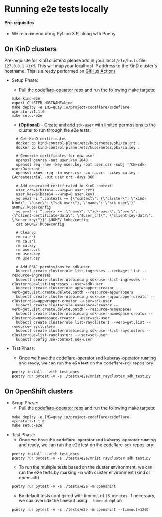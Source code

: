 # Running e2e tests locally
#### Pre-requisites
- We recommend using Python 3.9, along with Poetry.

## On KinD clusters
Pre-requisite for KinD clusters: please add in your local `/etc/hosts` file `127.0.0.1 kind`. This will map your localhost IP address to the KinD cluster's hostname. This is already performed on [GitHub Actions](https://github.com/project-codeflare/codeflare-common/blob/1edd775e2d4088a5a0bfddafb06ff3a773231c08/github-actions/kind/action.yml#L70-L72)

- Setup Phase:
  - Pull the [codeflare-operator repo](https://github.com/project-codeflare/codeflare-operator) and run the following make targets:
  ```
  make kind-e2e
  export CLUSTER_HOSTNAME=kind
  make deploy -e IMG=quay.io/project-codeflare/codeflare-operator:v1.1.0
  make setup-e2e
  ```

  - **(Optional)** - Create and add `sdk-user` with limited permissions to the cluster to run through the e2e tests:
  ```
    # Get KinD certificates
    docker cp kind-control-plane:/etc/kubernetes/pki/ca.crt .
    docker cp kind-control-plane:/etc/kubernetes/pki/ca.key .

    # Generate certificates for new user
    openssl genrsa -out user.key 2048
    openssl req -new -key user.key -out user.csr -subj '/CN=sdk-user/O=tenant'
    openssl x509 -req -in user.csr -CA ca.crt -CAkey ca.key -CAcreateserial -out user.crt -days 360

    # Add generated certificated to KinD context
    user_crt=$(base64 --wrap=0 user.crt)
    user_key=$(base64 --wrap=0 user.key)
    yq eval -i ".contexts += {\"context\": {\"cluster\": \"kind-kind\", \"user\": \"sdk-user\"}, \"name\": \"sdk-user\"}" $HOME/.kube/config
    yq eval -i ".users += {\"name\": \"sdk-user\", \"user\": {\"client-certificate-data\": \"$user_crt\", \"client-key-data\": \"$user_key\"}}" $HOME/.kube/config
    cat $HOME/.kube/config

    # Cleanup
    rm ca.crt
    rm ca.srl
    rm ca.key
    rm user.crt
    rm user.key
    rm user.csr

    # Add RBAC permissions to sdk-user
    kubectl create clusterrole list-ingresses --verb=get,list --resource=ingresses
    kubectl create clusterrolebinding sdk-user-list-ingresses --clusterrole=list-ingresses --user=sdk-user
    kubectl create clusterrole appwrapper-creator --verb=get,list,create,delete,patch --resource=appwrappers
    kubectl create clusterrolebinding sdk-user-appwrapper-creator --clusterrole=appwrapper-creator --user=sdk-user
    kubectl create clusterrole namespace-creator --verb=get,list,create,delete,patch --resource=namespaces
    kubectl create clusterrolebinding sdk-user-namespace-creator --clusterrole=namespace-creator --user=sdk-user
    kubectl create clusterrole list-rayclusters --verb=get,list --resource=rayclusters
    kubectl create clusterrolebinding sdk-user-list-rayclusters --clusterrole=list-rayclusters --user=sdk-user
    kubectl config use-context sdk-user

  ```


- Test Phase:
   - Once we have the codeflare-operator and kuberay-operator running and ready, we can run the e2e test on the codeflare-sdk repository:
  ```
  poetry install --with test,docs
  poetry run pytest -v -s ./tests/e2e/mnist_raycluster_sdk_test.py
  ```



## On OpenShift clusters
- Setup Phase:
  - Pull the [codeflare-operator repo](https://github.com/project-codeflare/codeflare-operator) and run the following make targets:
  ```
  make deploy -e IMG=quay.io/project-codeflare/codeflare-operator:v1.1.0
  make setup-e2e
  ```
- Test Phase:
   - Once we have the codeflare-operator and kuberay-operator running and ready, we can run the e2e test on the codeflare-sdk repository:
  ```
  poetry install --with test,docs
  poetry run pytest -v -s ./tests/e2e/mnist_raycluster_sdk_test.py
  ```
  - To run the multiple tests based on the cluster environment, we can run the e2e tests by marking -m with cluster environment (kind or openshift)
  ```
  poetry run pytest -v -s ./tests/e2e -m openshift
  ```
  - By default tests configured with timeout of `15 minutes`. If necessary, we can override the timeout using `--timeout` option
  ```
  poetry run pytest -v -s ./tests/e2e -m openshift --timeout=1200
  ```
